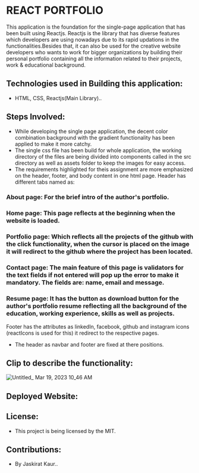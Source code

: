 # REACT PORTFOLIO
This application is the foundation for the single-page application that has been built using Reactjs. Reactjs is the library that has diverse features which developers are using nowadays due to its rapid updations in the functionalities.Besides that, it can also be used for the creative website developers who wants to work for bigger organizations by building their personal portfolio containing all the information related to their projects, work & educational background.


## Technologies used in Building this application:
- HTML, CSS, Reactjs(Main Library)..

## Steps Involved:
- While developing the single page application, the decent color combination background with the gradient functionality has been applied to make it more catchy.
- The single css file has been build for whole application, the working directory of the files are being divided into components called in the src directory as well as assets folder to keep the images for easy access.
- The requirements highlighted for theis assignment are more emphasized on the header, footer, and body content in one html page. Header has different tabs named as:
### About page: For the brief intro of the author's portfolio.
### Home page: This page reflects at the beginning when the website is loaded.
### Portfolio page: Which reflects all the projects of the github with the click functionality, when the cursor is placed on  the image it will         redirect to the github where the project has been located.
### Contact page: The main feature of this page is validators for the text fields if not entered will pop up the error to make it mandatory. The fields are: name, email and message.
### Resume page: It has the button as download button for the author's portfolio resume reflecting all the background of the education, working experience, skills as well as projects.
           
Footer has the attributes as linkedIn, facebook, github and instagram icons (reactIcons is used for this) it redirect to the respective pages.
- The header as navbar and footer are fixed at there positions.

## Clip to describe the functionality:
![Untitled_ Mar 19, 2023 10_46 AM](https://user-images.githubusercontent.com/114631240/226183811-785fb93b-01e3-436d-8f8a-092fe4244c3b.gif)

## Deployed Website:


## License:
- This project is being licensed by the MIT.

## Contributions:
- By Jaskirat Kaur..
           
